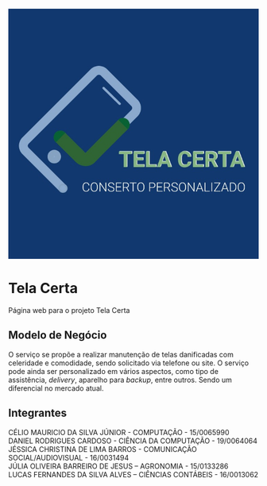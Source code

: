 ![](tela_certa_logo.jpg)

# Tela Certa

Página web para o projeto Tela Certa


## Modelo de Negócio

O serviço se propõe a realizar manutenção de telas danificadas com celeridade e comodidade, sendo solicitado via telefone ou site. O serviço pode ainda ser personalizado em vários aspectos, como tipo de assistência, *delivery*, aparelho para *backup*, entre outros. Sendo um diferencial no mercado atual.


## Integrantes

CÉLIO MAURICIO DA SILVA JÚNIOR - COMPUTAÇÃO - 15/0065990  
DANIEL RODRIGUES CARDOSO - CIÊNCIA DA COMPUTAÇÃO - 19/0064064  
JÉSSICA CHRISTINA DE LIMA BARROS - COMUNICAÇÃO SOCIAL/AUDIOVISUAL - 16/0031494  
JÚLIA OLIVEIRA BARREIRO DE JESUS  – AGRONOMIA - 15/0133286  
LUCAS FERNANDES DA SILVA ALVES – CIÊNCIAS CONTÁBEIS - 16/0013062  
